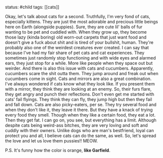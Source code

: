status: #child 
tags: [[cats]]

Okay, let's talk about cats for a second. Truthfully, I'm very fond of cats, especially kittens. They are just the most adorable and precious little beings here on Earth (alongside puppies). Sure, they are cute lil' balls of fur wanting to be pet and cuddled with. When they grow up, they become those lazy (kinda boring) old worn-out carpets that just want food and doesn't give a fuck about shit and is tired of your bullshit, human. They're probably also one of the weirdest creatures ever created. I can say that because I've had my fair share of pet cats and cat experiences. They sometimes just randomly stop functioning and with wide eyes and alarmed ears, they just stop for a while. More like people when they space out but weirder. And there is also this issue with cats and cucumbers. Apparently, cucumbers scare the shit outta them. They jump around and freak out when cucumbers come in sight. Cats and mirrors are also a great combination. I've always wondered if cats know what they look like. If you present them with a mirror, they think they are looking at an enemy. So, their furs flare, they get angry and punch their reflections. Don't even get me started with cats' fail flyings. They think they can fly, they jump high but then they fail and fall down. Cats are also picky-eaters, per se. They try several food and when they don't like it, they leave it there. But they have a knack of trying every food they smell. Though when they like a certain food, they eat a lot. Then they get fat. I can go on, you see, but everything has a limit. Although despite cats being weird-ass bitches, they are very loving and soft and cuddly with their owners. Unlike dogs who are man's bestfriend, loyal can protect you and all, I believe cats can do the same, as well. So, let's spread the love and let us love them pussies!! MEOW. 

P.S. It's funny how the color is orange, **like Garfield**. 